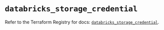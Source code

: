 # `databricks_storage_credential`

Refer to the Terraform Registry for docs: [`databricks_storage_credential`](https://registry.terraform.io/providers/databricks/databricks/1.35.0/docs/resources/storage_credential).
